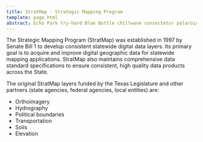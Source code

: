 ```yaml
---
title: StratMap - Strategic Mapping Program
template: page.html
abstract: Echo Park try-hard Blue Bottle chillwave consectetur polaroid. Mlkshk esse aute readymade.
---
```


The Strategic Mapping Program (StratMap) was established in 1997 by Senate Bill 1 to develop consistent statewide digital data layers.  Its primary goal is to acquire and improve digital geographic data for statewide mapping applications.  StratMap also maintains comprehensive data standard specifications to ensure consistent, high quality data products across the State.

The original StratMap layers funded by the Texas Legislature and other partners (state agencies, federal agencies, local entities) are:

- Orthoimagery
- Hydrography
- Political boundaries
- Transportation
- Soils
- Elevation
